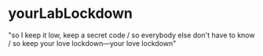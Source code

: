 # yourLabLockdown
"so I keep it low, keep a secret code / so everybody else don't have to know / so keep your love lockdown—your love lockdown"
